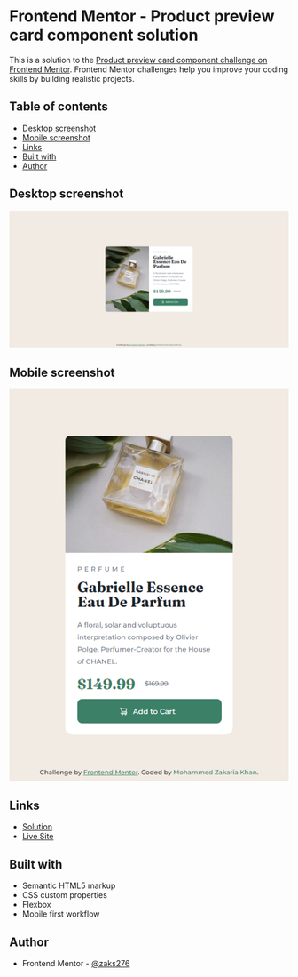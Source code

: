 # Frontend Mentor - Product preview card component solution

This is a solution to the [Product preview card component challenge on Frontend Mentor](https://www.frontendmentor.io/challenges/product-preview-card-component-GO7UmttRfa). Frontend Mentor challenges help you improve your coding skills by building realistic projects.

## Table of contents

-   [Desktop screenshot](#desktop-screenshot)
-   [Mobile screenshot](#mobile-screenshot)
-   [Links](#links)
-   [Built with](#built-with)
-   [Author](#author)

## Desktop screenshot

![Product preview card project desktop screenshot](./images/desktop-screenshot.png)

## Mobile screenshot

![Product preview card project mobile screenshot](./images/mobile-screenshot.png)

## Links

-   [Solution](https://github.com/zaks276/frontend-mentor-challenges/tree/main/product-preview-card-component-main)
-   [Live Site](https://mzk-frontend-mentor-challenges.netlify.app/product-preview-card-component-main)

## Built with

-   Semantic HTML5 markup
-   CSS custom properties
-   Flexbox
-   Mobile first workflow

## Author

-   Frontend Mentor - [@zaks276](https://www.frontendmentor.io/profile/zaks276)
